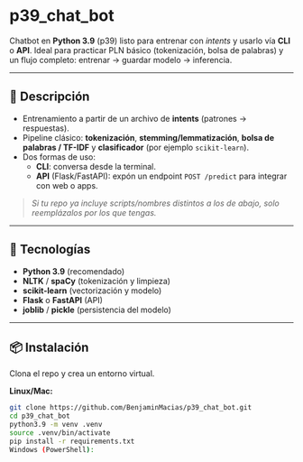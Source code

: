 # p39_chat_bot

Chatbot en **Python 3.9** (p39) listo para entrenar con *intents* y usarlo vía **CLI** o **API**. Ideal para practicar PLN básico (tokenización, bolsa de palabras) y un flujo completo: entrenar → guardar modelo → inferencia.

---

## 🧠 Descripción

- Entrenamiento a partir de un archivo de **intents** (patrones → respuestas).
- Pipeline clásico: **tokenización**, **stemming/lemmatización**, **bolsa de palabras / TF-IDF** y **clasificador** (por ejemplo `scikit-learn`).
- Dos formas de uso:
  - **CLI**: conversa desde la terminal.
  - **API** (Flask/FastAPI): expón un endpoint `POST /predict` para integrar con web o apps.

> *Si tu repo ya incluye scripts/nombres distintos a los de abajo, solo reemplázalos por los que tengas.*

---

## 🧰 Tecnologías

- **Python 3.9** (recomendado)
- **NLTK** / **spaCy** (tokenización y limpieza)
- **scikit-learn** (vectorización y modelo)
- **Flask** o **FastAPI** (API)
- **joblib** / **pickle** (persistencia del modelo)

---

## 📦 Instalación

Clona el repo y crea un entorno virtual.

**Linux/Mac:**
```bash
git clone https://github.com/BenjaminMacias/p39_chat_bot.git
cd p39_chat_bot
python3.9 -m venv .venv
source .venv/bin/activate
pip install -r requirements.txt
Windows (PowerShell):

